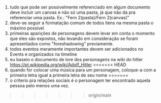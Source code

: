 1. tudo que pode ser possivelmente referenciado em algum documento deve incluir um canvas e não só uma pasta, já que não da pra referenciar uma pasta. Ex.: "Fern 2(pasta)/Fern 2(canvas)"
2. deve-se seguir a formatação comum de todos itens na mesma pasta o máximo possível
3. primeiras aparições de personagens devem levar em conta o momento que eles são expostos, não levando em consideração se foram apresentados como "foreshadowing" previamente.
4. todos eventos meramente importantes devem ser adicionados no Events e organizados na timeline
5. eu baseio o documento de lore dos personagens na wiki do hitler https://pt.wikipedia.org/wiki/Adolf_Hitler
<<<<<<< HEAD
6. quando for colocar uma música para um personagem, coloque-a com a primeira letra igual a primeira letra de seu nome
=======
6. o criterio pra relações sociais é o personagem ter encontrado aquela pessoa pelo menos uma vez.
>>>>>>> origin/main
